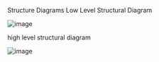Structure Diagrams
Low Level Structural Diagram



![image](https://user-images.githubusercontent.com/101318037/161382332-eb2f701f-a7e4-4f8a-8d77-ae25ceab4d1a.png)



high level structural diagram





![image](https://user-images.githubusercontent.com/101318037/161382367-90f2aadc-3df6-438b-b833-0f799b878e8f.png)




